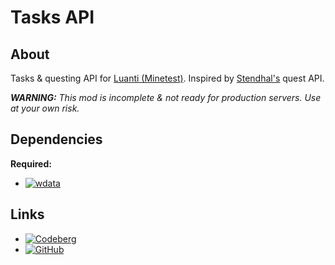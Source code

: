 # Tasks API

## About

Tasks & questing API for [Luanti (Minetest)](https://luanti.org/). Inspired by
[Stendhal's](https://stendhalgame.org/) quest API.

___WARNING:__ This mod is incomplete & not ready for production servers. Use at your own risk._

## Dependencies

__Required:__

- [![wdata](https://img.shields.io/static/v1?logo=minetest&label=ContentDB&message=wdata&color=%23375a7f)](https://content.luanti.org/packages/AntumDeluge/wdata/)

## Links

- [![Codeberg](https://img.shields.io/static/v1?logo=codeberg&label=Codeberg&message=AntumLuanti/mod-tasks_api&color=%23375a7f)](https://codeberg.org/AntumLuanti/mod-tasks_api)
- [![GitHub](https://img.shields.io/static/v1?logo=github&label=GitHub&message=AntumMT/mod-tasks_api&color=%23375a7f)](https://github.com/AntumMT/mod-tasks_api)
